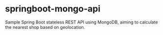 # springboot-mongo-api
Sample Spring Boot stateless REST API using MongoDB, aiming to calculate the nearest shop based on geolocation.
